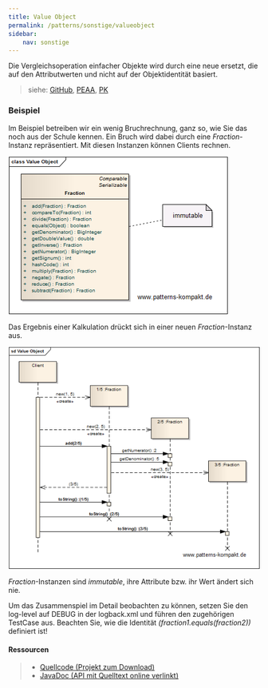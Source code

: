 ```yaml
---
title: Value Object
permalink: /patterns/sonstige/valueobject
sidebar:
    nav: sonstige
---
```


Die Vergleichsoperation einfacher Objekte wird durch eine neue ersetzt, die auf den Attributwerten und nicht auf der Objektidentität basiert.

> siehe: [GitHub](https://github.com/KarlEilebrecht/patterns-kompakt-code/blob/main/src/test/java/de/calamanari/pk/valueobject/README.md), [PEAA](/literature#peaa), [PK](/literature#pk)

### Beispiel

Im Beispiel betreiben wir ein wenig Bruchrechnung, ganz so, wie Sie das noch aus der Schule kennen.
Ein Bruch wird dabei durch eine *Fraction*-Instanz repräsentiert. Mit diesen Instanzen können Clients rechnen.

![](/images/patterns/valueobject/value_object_cx.png)

Das Ergebnis einer Kalkulation drückt sich in einer neuen *Fraction*-Instanz aus.

![](/images/patterns/valueobject/value_object_dx.png)

*Fraction*-Instanzen sind *immutable*, ihre Attribute bzw. ihr Wert ändert sich nie.

Um das Zusammenspiel im Detail beobachten zu können, setzen Sie den log-level auf DEBUG in der logback.xml und führen den zugehörigen TestCase aus.
Beachten Sie, wie die Identität *(fraction1.equals(fraction2))* definiert ist!

#### Ressourcen

> * [Quellcode (Projekt zum Download)](/patterns#codebeispiele)
> * [JavaDoc (API mit Quelltext online verlinkt)]()